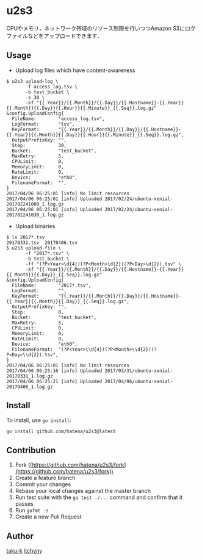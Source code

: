 # u2s3

CPUやメモリ，ネットワーク帯域のリソース制限を行いつつAmazon S3にログファイルなどをアップロードできます．


## Usage

* Upload log files which have content-awareness

```
$ u2s3 upload-log \
       -f access_log.tsv \
       -b test_bucket \
       -s 30 \
       -kf "{{.Year}}/{{.Month}}/{{.Day}}/{{.Hostname}}-{{.Year}}{{.Month}}{{.Day}}{{.Hour}}{{.Minute}}_{{.Seq}}.log.gz"
&config.UploadConfig{
  FileName:        "access_log.tsv",
  LogFormat:       "tsv",
  KeyFormat:       "{{.Year}}/{{.Month}}/{{.Day}}/{{.Hostname}}-{{.Year}}{{.Month}}{{.Day}}{{.Hour}}{{.Minute}}_{{.Seq}}.log.gz",
  OutputPrefixKey: "",
  Step:            30,
  Bucket:          "test_bucket",
  MaxRetry:        5,
  CPULimit:        0,
  MemoryLimit:     0,
  RateLimit:       0,
  Device:          "eth0",
  FilenameFormat:  "",
}
2017/04/06 06:25:01 [info] No limit resources
2017/04/06 06:25:01 [info] Uploaded 2017/02/24/ubuntu-xenial-201702241000_1.log.gz
2017/04/06 06:25:01 [info] Uploaded 2017/02/24/ubuntu-xenial-201702241030_1.log.gz
```

* Upload binaries

```
$ ls 2017*.tsv
20170331.tsv  20170406.tsv
$ u2s3 upload-file \
       -f "2017*.tsv" \
       -b test_bucket \
       -ff "(?P<Year>\d{4})(?P<Month>\d{2})(?P<Day>\d{2}).tsv" \
       -kf "{{.Year}}/{{.Month}}/{{.Day}}/{{.Hostname}}-{{.Year}}{{.Month}}{{.Day}}_{{.Seq}}.log.gz"
&config.UploadConfig{
  FileName:        "2017*.tsv",
  LogFormat:       "",
  KeyFormat:       "{{.Year}}/{{.Month}}/{{.Day}}/{{.Hostname}}-{{.Year}}{{.Month}}{{.Day}}_{{.Seq}}.log.gz",
  OutputPrefixKey: "",
  Step:            0,
  Bucket:          "test_bucket",
  MaxRetry:        5,
  CPULimit:        0,
  MemoryLimit:     0,
  RateLimit:       0,
  Device:          "eth0",
  FilenameFormat:  "(?P<Year>\\d{4})(?P<Month>\\d{2})(?P<Day>\\d{2}).tsv",
}
2017/04/06 06:25:01 [info] No limit resources
2017/04/06 06:25:16 [info] Uploaded 2017/03/31/ubuntu-xenial-20170331_1.log.gz
2017/04/06 06:25:21 [info] Uploaded 2017/04/06/ubuntu-xenial-20170406_1.log.gz
```

## Install

To install, use `go install`:

```bash
go install github.com/hatena/u2s3@latest
```

## Contribution

1. Fork ([https://github.com/hatena/u2s3/fork](https://github.com/hatena/u2s3/fork))
1. Create a feature branch
1. Commit your changes
1. Rebase your local changes against the master branch
1. Run test suite with the `go test ./...` command and confirm that it passes
1. Run `gofmt -s`
1. Create a new Pull Request

## Author

[taku-k](https://github.com/taku-k)
[itchyny](https://github.com/itchyny)

